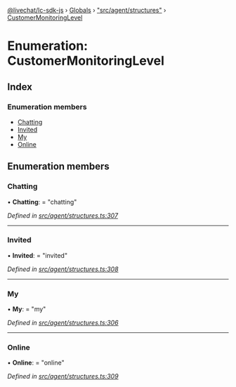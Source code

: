 [@livechat/lc-sdk-js](../README.md) › [Globals](../globals.md) › ["src/agent/structures"](../modules/_src_agent_structures_.md) › [CustomerMonitoringLevel](_src_agent_structures_.customermonitoringlevel.md)

# Enumeration: CustomerMonitoringLevel

## Index

### Enumeration members

* [Chatting](_src_agent_structures_.customermonitoringlevel.md#chatting)
* [Invited](_src_agent_structures_.customermonitoringlevel.md#invited)
* [My](_src_agent_structures_.customermonitoringlevel.md#my)
* [Online](_src_agent_structures_.customermonitoringlevel.md#online)

## Enumeration members

###  Chatting

• **Chatting**: = "chatting"

*Defined in [src/agent/structures.ts:307](https://github.com/livechat/lc-sdk-js/blob/ac28f06/src/agent/structures.ts#L307)*

___

###  Invited

• **Invited**: = "invited"

*Defined in [src/agent/structures.ts:308](https://github.com/livechat/lc-sdk-js/blob/ac28f06/src/agent/structures.ts#L308)*

___

###  My

• **My**: = "my"

*Defined in [src/agent/structures.ts:306](https://github.com/livechat/lc-sdk-js/blob/ac28f06/src/agent/structures.ts#L306)*

___

###  Online

• **Online**: = "online"

*Defined in [src/agent/structures.ts:309](https://github.com/livechat/lc-sdk-js/blob/ac28f06/src/agent/structures.ts#L309)*
